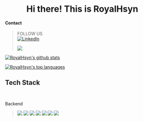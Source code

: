 <h1 align="center">
Hi there! This is RoyalHsyn
</h1>

#### Contact

<blockquote>
FOLLOW US
<br>
    <a href="https://www.linkedin.com/in/royal-huseynov-034145278" target="_blank">
  <img src="https://img.shields.io/badge/LinkedIn-%230077B5.svg?style=for-the-badge&logo=linkedin&logoColor=white" alt="LinkedIn">

  <a href="https://www.instagram.com/royalhsyn/"><img src="https://img.shields.io/badge/Instagram-%23E4405F.svg?style=for-the-badge&logo=Instagram&logoColor=white">
</blockquote>


<!---
<img src=""><a href=""><img src=""><a href=""><img src="">
--->

[![RoyalHsyn's github stats](https://github-readme-stats.vercel.app/api?username=royalhsyn&theme=blue-green)](https://github.com/anuraghazra/github-readme-stats)


[![RoyalHsyn's top languages](https://github-readme-stats.vercel.app/api/top-langs/?username=royalhsyn&theme=blue-green)](https://github.com/anuraghazra/github-readme-stats)



## Tech Stack
<br>
<p>Backend</p>

<blockquote>
<img src="https://img.shields.io/badge/java-%23ED8B00.svg?style=for-the-badge&logo=java&logoColor=white"> 
<img src="https://img.shields.io/badge/spring-%236DB33F.svg?style=for-the-badge&logo=spring&logoColor=white"> 
<img src="https://img.shields.io/badge/Spring_Boot-F2F4F9?style=for-the-badge&logo=spring-boot">
<img src="https://img.shields.io/badge/Apache%20Kafka-000?style=for-the-badge&logo=apachekafka"> 
<!-- <img src="https://img.shields.io/badge/redis-%23DD0031.svg?style=for-the-badge&logo=redis&logoColor=white">  -->
<!-- <img src="https://img.shields.io/badge/Socket.io-black?style=for-the-badge&logo=socket.io&badgeColor=010101">  -->
<img src="https://img.shields.io/badge/mysql-%2300f.svg?style=for-the-badge&logo=mysql&logoColor=white"> 
<!-- <img src="https://img.shields.io/badge/MongoDB-%234ea94b.svg?style=for-the-badge&logo=mongodb&logoColor=white">  -->
<img src="https://img.shields.io/badge/postgres-%23316192.svg?style=for-the-badge&logo=postgresql&logoColor=white"> 
<img src="https://img.shields.io/badge/kotlin-%237F52FF.svg?style=for-the-badge&logo=kotlin&logoColor=white"> 
<!-- <img src="https://img.shields.io/badge/AWS-%23FF9900.svg?style=for-the-badge&logo=amazon-aws&logoColor=white">  -->
</blockquote>



<!---
https://ileriayo.github.io/markdown-badges/
--->
